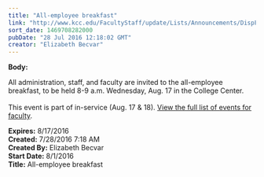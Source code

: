 ```yaml
---
title: "​All-employee breakfast"
link: "http://www.kcc.edu/FacultyStaff/update/Lists/Announcements/DispForm.aspx?ID=2258"
sort_date: 1469708282000
pubDate: "28 Jul 2016 12:18:02 GMT"
creator: "Elizabeth Becvar"
---
```


<div><b>Body:</b> <div class="ExternalClass7F5AFE6C82F648AAA3BFEF0DD39F6093"><p>All administration, staff, and faculty are invited to the all-employee breakfast, to be held 8-9 a.m. Wednesday, Aug. 17 in the College Center. <br /><br />This event is part of in-service (Aug. 17 &amp; 18). <a href="/FacultyStaff/departments/ktlc/Pages/default.aspx">View the full list of events for faculty</a>.<br /></p></div></div>
<div><b>Expires:</b> 8/17/2016</div>
<div><b>Created:</b> 7/28/2016 7:18 AM</div>
<div><b>Created By:</b> Elizabeth Becvar</div>
<div><b>Start Date:</b> 8/1/2016</div>
<div><b>Title:</b> ​All-employee breakfast</div>
